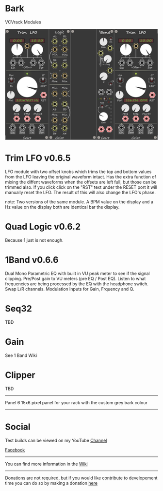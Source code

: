 # Bark
VCVrack Modules

![pack](image/splash0.6.5.jpg)


# Trim LFO v0.6.5
LFO module with two offset knobs which trims the top and bottom values from the LFO leaving the original waveform intact. Has the
extra function of mixing the diffent waveforms when the offsets are left full, but those can be trimmed also. If you click click on the
"RST" text under the RESET port it will manually reset the LFO. The result of this will also change the LFO's phase.

note: Two versions of the same module. A BPM value on the display and a Hz value on the display both are identical bar the display.

# Quad Logic v0.6.2
Because 1 just is not enough.

# 1Band v0.6.6
Dual Mono Parametric EQ with built in VU peak meter to see if the signal clipping. Pre/Post gain to VU meters (pre EQ / Post EQ). 
Listen to what frequencies are being processed by the EQ with the headphone switch. Swap L/R channels. Modulation Inputs for Gain,
Frquency and Q.

# Seq32
TBD

# Gain
See 1 Band Wiki

# Clipper
TBD

---------
Panel 6
15x6 pixel panel for your rack with the custom grey bark colour

---------
# Social
Test builds can be viewed on my YouTube [Channel](https://www.youtube.com/channel/UCgXuIsOMqlTLbuXRaUjBWuA/featured?view_as=subscriber)

[Facebook](https://www.facebook.com/phil.golden.5070)



--------

You can find more information in the [Wiki](https://github.com/Coirt/Bark/wiki)

--------
Donations are not required, but if you would like contribute to developement time you can do so by making a donation [here](https://www.paypal.me/philgolden)
